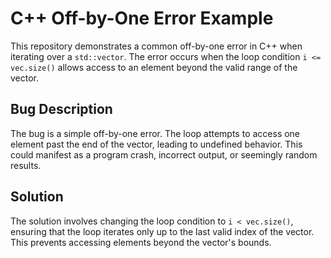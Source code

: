 # C++ Off-by-One Error Example
This repository demonstrates a common off-by-one error in C++ when iterating over a `std::vector`.  The error occurs when the loop condition `i <= vec.size()` allows access to an element beyond the valid range of the vector.

## Bug Description
The bug is a simple off-by-one error. The loop attempts to access one element past the end of the vector, leading to undefined behavior. This could manifest as a program crash, incorrect output, or seemingly random results. 

## Solution
The solution involves changing the loop condition to `i < vec.size()`, ensuring that the loop iterates only up to the last valid index of the vector.  This prevents accessing elements beyond the vector's bounds.